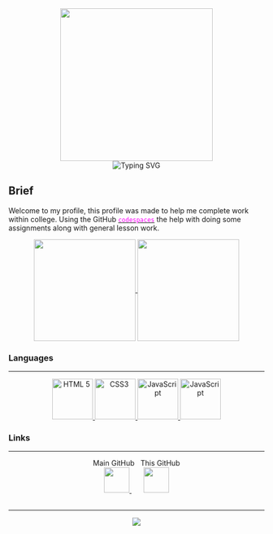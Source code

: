 <div align="center">
<img width="300" height="300" src="https://media.giphy.com/media/v1.Y2lkPTc5MGI3NjExeGp5a2ZuM3Q5NmdhNGp1aTd4dXBjOWJya2FweTBnb2V0cDFvOXBtdyZlcD12MV9pbnRlcm5hbF9naWZfYnlfaWQmY3Q9cw/WFZvB7VIXBgiz3oDXE/giphy.gif">
<br/>
<img src="https://readme-typing-svg.demolab.com?font=Comfortaa&weight=900&size=36&pause=1000&color=8407F7&center=true&vCenter=true&random=false&width=500&lines=Jordan+Picton" alt="Typing SVG" />
</div>
<h2>
  Brief
</h2>
<p>
  Welcome to my profile, this profile was made to help me complete work within college. Using the GitHub <a href="https://github.com/features/codespaces"><code style="color : magenta">codespaces</code></a> the help with doing some assignments along with general lesson work.
</p>

<div align="center">
<a href="https://github.com/JPicton-HCFE/github-readme-stats">
  <img height=200 align="center" src="https://github-readme-stats.vercel.app/api?username=JPicton-HCFE&show_icons=true&theme=tokyonight" />
</a>
<a href="https://github.com/JPicton-HCFE/convoychat">
  <img height=200 align="center" src="https://github-readme-stats.vercel.app/api/top-langs?username=JPicton-HCFE&layout=compact&langs_count=8&card_width=320&show_icons=true&theme=tokyonight" />
</a>
</div>

<h3>Languages</h3>
<hr />
<div align="center">
  <a href="https://html.com/html5/">
    <img alt="HTML 5" height="80" width="80" src="https://user-images.githubusercontent.com/25181517/192158954-f88b5814-d510-4564-b285-dff7d6400dad.png">
  </a>
  <a href="https://css3.com">
    <img alt="CSS3" height="80" width="80" src="https://user-images.githubusercontent.com/25181517/183898674-75a4a1b1-f960-4ea9-abcb-637170a00a75.png">
  </a>
  <a href="https://www.javascript.com">
    <img alt="JavaScript" height="80" width="80" src="https://user-images.githubusercontent.com/25181517/117447155-6a868a00-af3d-11eb-9cfe-245df15c9f3f.png">
  </a>
  <a href="https://www.javascript.com">
    <img alt="JavaScript" height="80" width="80" src="https://user-images.githubusercontent.com/25181517/192158956-48192682-23d5-4bfc-9dfb-6511ade346bc.png">
  </a>
</div>

<h3>Links</h3>
<hr/>
<div align="center">
  Main GitHub &nbsp; This GitHub
</div>
<div align="center">
<a href="https://github.com/JordanPicton">
  <img height="50" width="50" src="https://static-00.iconduck.com/assets.00/github-desktop-icon-2046x2048-r5plljad.png">
</a>
&nbsp;
&nbsp;
&nbsp;
<a href="https://github.com/JPicton-HCFE">
  <img height="50" width="50" src="https://www.svgrepo.com/show/475654/github-color.svg">
</a>
</div>
<br />
<hr />
<div align="center">
  <a href="https://www.hartlepoolfe.ac.uk">
    <img src="https://neonfutures.org.uk/media/ry1mpbmp/hartlepool-college-logo-300x212.jpg?width=400&mode=min">
  </a>
</div>
